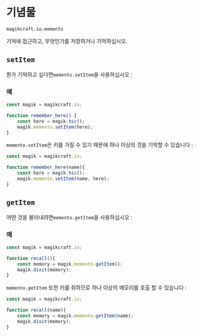 
# 기념물

`magikcraft.io.memento`

기억에 접근하고, 무엇인가를 저장하거나 기억하십시오.

## `setItem`

뭔가 기억하고 싶다면`memento.setItem`을 사용하십시오 :

### 예

```javascript
const magik = magikcraft.io;

function remember_here() {
    const here = magik.hic();
    magik.memento.setItem(here);
}
```

`memento.setItem`은 키를 가질 수 있기 때문에 하나 이상의 것을 기억할 수 있습니다 :

```javascript
const magik = magikcraft.io;

function remember_here(name){
    const here = magik.hic();
    magik.memento.setItem(name, here);
}
```

## `getItem`

어떤 것을 불러내려면`memento.getItem`을 사용하십시오 :

### 예

```javascript
const magik = magikcraft.io;

function recall(){
    const memory = magik.memento.getItem();
    magik.dixit(memory);
}
```

`memento.getItem` 또한 키를 취하므로 하나 이상의 메모리를 호출 할 수 있습니다 :

```javascript
const magik = magikcraft.io;

function recall(name){
    const memory = magik.memento.getItem(name);
    magik.dixit(memory);
}
```